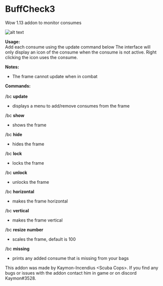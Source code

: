 # **BuffCheck3**
Wow 1.13 addon to monitor consumes

![alt text](https://i.imgur.com/hejONHO.png)

**Usage:**<br/>
Add each consume using the update command below The interface will only display an icon of 
the consume when the consume is not active. Right clicking the icon uses the consume.<br/>

**Notes:**
* The frame cannot update when in combat

**Commands:**<br/><br/>
/bc **update**

  - displays a menu to add/remove consumes from the frame

/bc **show**
  
  - shows the frame
  
/bc **hide**

   - hides the frame
   
/bc **lock**

   - locks the frame
   
/bc **unlock**

   - unlocks the frame

/bc **horizontal**

   - makes the frame horizontal

/bc **vertical**

   - makes the frame vertical
   
/bc **resize** **number**

   - scales the frame, default is 100

/bc **missing**

   - prints any added consume that is missing from your bags

This addon was made by Kaymon-Incendius \<Scuba Cops>. If you find
any bugs or issues with the addon contact him in game or on discord Kaymon#3528.